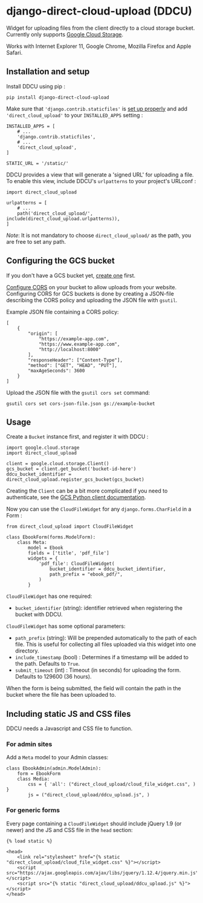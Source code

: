 # django-direct-cloud-upload (DDCU)
Widget for uploading files from the client directly to a cloud storage bucket. Currently only supports [Google Cloud Storage](https://cloud.google.com/storage/).

Works with Internet Explorer 11, Google Chrome, Mozilla Firefox and Apple Safari.

## Installation and setup

Install DDCU using pip :

    pip install django-direct-cloud-upload

Make sure that `'django.contrib.staticfiles'` is [set up properly](https://docs.djangoproject.com/en/stable/howto/static-files/) and add `'direct_cloud_upload'` to your `INSTALLED_APPS` setting :

    INSTALLED_APPS = [
        # ...
        'django.contrib.staticfiles',
        # ...
        'direct_cloud_upload',
    ]
    
    STATIC_URL = '/static/'
    
DDCU provides a view that will generate a 'signed URL' for uploading a file. To enable this view, include DDCU's `urlpatterns` to your project's URLconf :

    import direct_cloud_upload
    
    urlpatterns = [
        # ...
        path('direct_cloud_upload/', include(direct_cloud_upload.urlpatterns)),
    ]
    
_Note_: It is not mandatory to choose `direct_cloud_upload/` as the path, you are free to set any path.

## Configuring the GCS bucket

If you don't have a GCS bucket yet, [create one](https://cloud.google.com/storage/docs/creating-buckets) first.

[Configure CORS](https://cloud.google.com/storage/docs/configuring-cors) on your bucket to allow uploads from your website. Configuring CORS for GCS buckets is done by creating a JSON-file describing the CORS policy and uploading the JSON file with `gsutil`.

Example JSON file containing a CORS policy:

    [
        {
            "origin": [
                "https://example-app.com",
                "https://www.example-app.com",
                "http://localhost:8000"
            ],
            "responseHeader": ["Content-Type"],
            "method": ["GET", "HEAD", "PUT"],
            "maxAgeSeconds": 3600
        }
    ]
    
Upload the JSON file with the `gsutil cors set` command:

    gsutil cors set cors-json-file.json gs://example-bucket

## Usage

Create a `Bucket` instance first, and register it with DDCU :

    import google.cloud.storage
    import direct_cloud_upload
    
    client = google.cloud.storage.Client()
    gcs_bucket = client.get_bucket('bucket-id-here')
    ddcu_bucket_identifier = direct_cloud_upload.register_gcs_bucket(gcs_bucket)
    
Creating the `Client` can be a bit more complicated if you need to authenticate, see the [GCS Python client documentation](https://googleapis.dev/python/storage/latest/client.html).

Now you can use the `CloudFileWidget` for any `django.forms.CharField` in a Form :

    from direct_cloud_upload import CloudFileWidget

    class EbookForm(forms.ModelForm):
        class Meta:
            model = Ebook
            fields = ['title', 'pdf_file']
            widgets = {
                'pdf_file': CloudFileWidget(
                    bucket_identifier = ddcu_bucket_identifier,
                    path_prefix = "ebook_pdf/",
                )
            }
            
`CloudFileWidget` has one required:

* `bucket_identifier` (string): identifier retrieved when registering the bucket with DDCU.

`CloudFileWidget` has some optional parameters:

* `path_prefix` (string): Will be prepended automatically to the path of each file. This is useful for collecting all files uploaded via this widget into one directory.
* `include_timestamp` (bool) : Determines if a timestamp will be added to the path. Defaults to `True`.
* `submit_timeout` (int) : Timeout (in seconds) for uploading the form. Defaults to 129600 (36 hours).

When the form is being submitted, the field will contain the path in the bucket where the file has been uploaded to.

## Including static JS and CSS files

DDCU needs a Javascript and CSS file to function.

### For admin sites

Add a `Meta` model to your Admin classes:

    class EbookAdmin(admin.ModelAdmin):
        form = EbookForm
        class Media:
            css = { 'all': ("direct_cloud_upload/cloud_file_widget.css", ) }
            js = ("direct_cloud_upload/ddcu_upload.js", )

### For generic forms

Every page containing a `CloudFileWidget` should include jQuery 1.9 (or newer) and the JS and CSS file in the `head` section:

    {% load static %}
    
    <head>
        <link rel="stylesheet" href="{% static "direct_cloud_upload/cloud_file_widget.css" %}"></script>
        <script src="https://ajax.googleapis.com/ajax/libs/jquery/1.12.4/jquery.min.js"></script>
        <script src="{% static "direct_cloud_upload/ddcu_upload.js" %}"></script>
    </head>